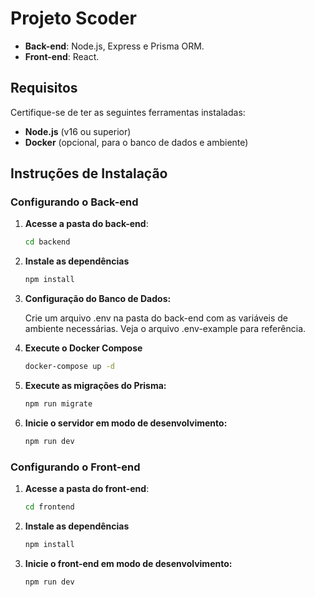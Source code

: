 # Projeto Scoder

- **Back-end**: Node.js, Express e Prisma ORM.
- **Front-end**: React.

## Requisitos

Certifique-se de ter as seguintes ferramentas instaladas:

- **Node.js** (v16 ou superior)
- **Docker** (opcional, para o banco de dados e ambiente)

## Instruções de Instalação

### Configurando o Back-end

1. **Acesse a pasta do back-end**:

   ```bash
   cd backend
   ```

2. **Instale as dependências**
   ```bash
   npm install
   ```
3. **Configuração do Banco de Dados:**

   Crie um arquivo .env na pasta do back-end com as variáveis de ambiente necessárias. Veja o arquivo .env-example para referência.

4. **Execute o Docker Compose**

   ```bash
   docker-compose up -d
   ```

5. **Execute as migrações do Prisma:**
   ```bash
   npm run migrate
   ```
6. **Inicie o servidor em modo de desenvolvimento:**
   ```bash
   npm run dev
   ```

### Configurando o Front-end

1. **Acesse a pasta do front-end**:

   ```bash
   cd frontend
   ```

2. **Instale as dependências**
   ```bash
   npm install
   ```
3. **Inicie o front-end em modo de desenvolvimento:**
   ```bash
   npm run dev
   ```
